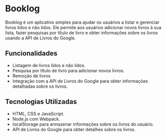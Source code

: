 # Booklog

Booklog é um aplicativo simples para ajudar os usuários a listar e gerenciar livros lidos e não lidos. Ele permite aos usuários adicionar novos livros à sua lista, fazer pesquisas por título de livro e obter informações sobre os livros usando a API de Livros do Google.

## Funcionalidades

- Listagem de livros lidos e não lidos.
- Pesquisa por título de livro para adicionar novos livros.
- Remoção de livros
- Integração com a API de Livros do Google para obter informações detalhadas sobre os livros.

## Tecnologias Utilizadas

- HTML, CSS e JavaScript.
- Node.js com Webpack.
- localStorage para armazenar informações sobre os livros do usuário.
- API de Livros do Google para obter detalhes sobre os livros.

